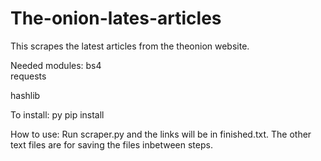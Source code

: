# The-onion-lates-articles
This scrapes the latest articles from the theonion website.


Needed modules:
bs4          
requests

hashlib

To install: py pip install <module name>
  
 

How to use:
Run scraper.py and the links will be in finished.txt.
The other text files are for saving the files inbetween steps.
